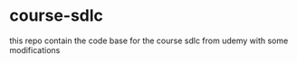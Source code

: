 # course-sdlc
this repo contain the code base for the course sdlc from udemy with some modifications
